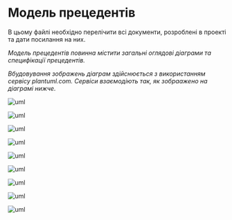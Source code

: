 # Модель прецедентів

В цьому файлі необхідно перелічити всі документи, розроблені в проекті та дати посилання на них.

*Модель прецедентів повинна містити загальні оглядові діаграми та специфікації прецедентів.*

*Вбудовування зображень діаграм здійснюється з використанням сервісу plantuml.com. Сервіси взаємодіють так, як зобраажено на діаграмі нижче.*

![uml](http://www.plantuml.com/plantuml/png/VP9DIiDG58NdNSMRQGCHKd-K8bBG1GZYJ2X1YnHh1Hjd3jhwuyoAICGYw1BIQ9fI-xE5SxVWIhovhpyXASxoxZtdE-SzKgWvzgLpTLx9E6MdKbBxzl6PVLhA6yRXxbxHMh4C8vF74xun81T3Sgb1JQh3eoP6LCyhkwOEBcfb5hrZnB9WmTBYRJkQe2Vs6_YiUPZjSnbHRL-RfeR9K8xQBmFJt57BKQyYbpgguXN-4hKGScnV8LGO90l0urbFyS5JwASBw7rM9V0vmRSZqaJPP0h60lGdq7GQkV2p2TJgOjIG8PrOGmPvFEpHdGRaveGDVTT9yZ2w2xfnbbZ9JHatPyOnD_LPypWpqQs4nwEZGugn9OmFkMM0B_nGY_MQmR0k0aMDAKnIf8lYpyvl_OtL_fHgpQbhGlr48DbzkYUNMd5Foh4kZcU4dFsYNrvxml_Vib2gdl2__GS0)


![uml](http://www.plantuml.com/plantuml/png/dP51Im915CVlyoaUTgWM6bfl6n62uRcBjq2cSGn97N77KmHcXow1dUnhoAOekhjzXVzyezwwUAbE7OOtyvl7xp-FgSLEZToutnEkwtg6RfH-KFVcebc_RbNbkN1sICxIdNNEzgdT7HdjkdOWb7PsH1MyOudKpv7vkN_sKp_1ma-H-qc5L4mTBOQba0fXA4Dw54JZs6WL6we4GRFU2eFWTe0F9CT-XZLoR0bhGigx9LO7Or6PROWF2y9sJpRxp1SatFDQtiiYcDD2EegYHYEAn9FeQ3gxAfWe-AMK9sMmF4GlyCbhvz-GOKNuGew4XrfoJR73Yd7cPyHWn-NtqxWtEVqfh_vF_iTafRvc1ct-g6y0)


![uml](http://www.plantuml.com/plantuml/png/TP11IiD058RtSuf7t6Z0m7GN4IbKkdRJdL36wLI2RQOahoiHOho0Y7JXAKAq432DLtZlHiuqY21sCOl_P-RxVcQOeyfmlLm8J71Xu4hfEtLhpYQZo-aWaWBj2j32ZKMqIvWbcT6Os5GeZJQ3W9xfWrhUq8ut_CWb5rHnIHqN0QWSvbgiUY1ue8mat0k0TMwqoWq4OJWPJGTXU9tI6ssvu2Ugzu06wCkpVAJMnvOwfzh-2foqzX97bd0Kn-Dn78i7CTTmUk4xuVlpA3hk9P7SQrweSPYAFgdXybykLIT_d_OBN_tDdtKx5sfttgaxm1YQTER-zHi0)



![uml](http://www.plantuml.com/plantuml/png/TT0nIyD06CRn_Jx5IrmqO21nYeWKAfrTkWdbl5ubsEPAydOI8LRSnI63czyWbWeHstw6z_r6tbqKHEXqyEVkzy3rIfG5BcPJWHbEDLnATIjlzEcmVp5AeaIWcGCQk3Q8PWRZhD0ACvCBgT0K4D0phMd3DMsvvWTUSaKDBsd7LG2oX8aIymu41yPH37S2O55g9KiDGHWE-wEJCBpAwPK-kE97MdcW1TfIG-zEikV6XJKrDhRyv6ZhnN2GfeD1cefxCL5mVEwQSFqiYWuxEeez_cR9bRVQNtndGqkVFpjSS_LduUW_atZcXLf_vwjZzhtjwNniV_GR)


![uml](http://www.plantuml.com/plantuml/png/XT31IiD040RW-pp542ysu49QBn6HGgHdBxa9PTrk9TXcIp8zYH0yU2s828877w4LYqLfdc7s5NmIDzjBq4El_-x_pJ3zacH1y-a4AAE9nWkfRkIrFacJys5Nz83C3CdWbI4oKnnbXLQKcHoa8bDWmAzSymUlRSLBUy-rhGAK9OuLp7OGDb0a8hm5n7cfbImr1c6O9iFZCBpC-OtN3bZobtsmptQ1pblzL2zsmU-UIfC83-9uC8XZk8EnmgEp9eCcFnNYS4U9o6EFlF7OjqEtl7LSs-lyBNN_Rx2lqlEL9wvznSze_qSNryWhz_R9cmxqTJvon_q5)

![uml](http://www.plantuml.com/plantuml/png/NP51Im9168Rlyoi-x98BBQpKOID2C3ntyHR8D8uXgIFkU8h0X6w14E4fw2zePMxPRd_XdN_KD-jbyVf-Cy_pVZFrnCgndGpwmlPiNzEbLBVoHf-s6XVjMdWih1cHDNHjh3K3wlJ6MjcU6Ggfh1bJ1Q_8yOcrcsBfPiZTj48oeQuIens8F2WA8xeJH9D4AvbegWH1gz4-2OAh8PwnuQil-FKWjt1pmeQGOOaLSe_bIKhiM7AOkaVFPsX41t7SRCQnk1TTHKVdFXC-Fml3mnq_Z0g3h_Y5BLAyC__1pTmJuO_HBFGXjcxEtLCUiJp7YaSiSujoZNA5whwdLdZU-1X369ZpFXaoZ_iftcMD3qzn2tplxLR2KbNKzR33V_4F)


![uml](http://www.plantuml.com/plantuml/png/BT2_IWD14CVnVfvYE1izSE44XHEHG2IrJJeXh9kD72QtuNPIYH1FmSvA8bZx0F4FUetx33Dlv6vYionV-7sAwNdI3IrcKw2AfXRFjRdML_Pus3yR7QX383T7SdZfYDmCnrLZ3LMk1ct8DPZnAmTPSYTtqiezV_1Q7ZFK7YS6vbiA4rMe0cy0SU6jqTvYbkV3_kWepozgVk5r6lAljF7z_cTQvAzDN2Kl8WNkbELWK9Pm2nE3-wUfGUedIkrkFLLin6SEQHoz3lcDG_m4_fHbJ0-oagT41-JtwFzmjmSzMu_Z2Vu0)


![uml](http://www.plantuml.com/plantuml/png/DT31IiD040RW-pp542yQS24Ub8X8eTApbzw4icwt4cop9PcUHD0gUkj9AlWKLGhcOE8hpBnHTrDoc_cP-GQcLv8kQ36R0cKqjNYjpRs-i-V3_jNeH9q2kJcImrj7v6OupWfhA7CvQ4Ekm8Y_k94dhkHPblB2FxoHzmXrYHC3yps5WKfKWW-0k2YjqQN5A8w7_T5P7D_a_CaR_kV6BzUoQeabLoYlhVpdIzxwYPghq0JSYmaUfEbWaARm21E3nvSXWv1VA7MunrNIyX-UtdReckiEzj6Rh6KL-0Rvsz_uvUe8UZOV-t_i0000)

![uml](http://www.plantuml.com/plantuml/png/RP3FIiD04CRlynH3l6Z0GBneHAHGwTbBRq9Pjri9jjcIJ4yYrAfux4rG45-X_ea4rFWAiw_WapYRggVUllqMVh-PQHMaSfgCXa0f3GqUAdsgJinkjttGsugsWUmOoUAn9R8ZxAUvqPJQ39GccsF0zroxALVkmitS9J_pmjq4g0eSQ1WlKUXHSHJZ6I1E2gDLOJ08mswxjnE6Hna_SYc8ab_utStvLH0phb1ORroYWAyQnGVN7i-VxXObFdrFxznScihhn17ZMf9qEaa2vp3GkBdlE_3zNXIjBtLHt0WVUF6laL3_3l_LF5OOPRrh-VkB6z0oMLzEzWC0)

